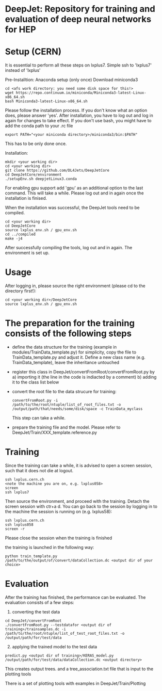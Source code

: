 

DeepJet: Repository for training and evaluation of deep neural networks for HEP
===============================================================================


Setup (CERN)
==========
It is essential to perform all these steps on lxplus7. Simple ssh to 'lxplus7' instead of 'lxplus'

Pre-Installtion: Anaconda setup (only once)
Download miniconda3
```
cd <afs work directory: you need some disk space for this!>
wget https://repo.continuum.io/miniconda/Miniconda3-latest-Linux-x86_64.sh
bash Miniconda3-latest-Linux-x86_64.sh
```
Please follow the installation process. If you don't know what an option does, please answer 'yes'.
After installation, you have to log out and log in again for changes to take effect.
If you don't use bash, you might have to add the conda path to your .rc file
```
export PATH="<your miniconda directory>/miniconda3/bin:$PATH"
```
This has to be only done once.


Installation:

```
mkdir <your working dir>
cd <your working dir>
git clone https://github.com/DL4Jets/DeepJetCore
cd DeepJetCore/environment
./setupEnv.sh deepjetLinux3.conda
```
For enabling gpu support add 'gpu' as an additional option to the last command.
This will take a while. Please log out and in again once the installation is finised.

When the installation was successful, the DeepJet tools need to be compiled.
```
cd <your working dir>
cd DeepJetCore
source lxplus_env.sh / gpu_env.sh
cd ../compiled
make -j4
```

After successfully compiling the tools, log out and in again.
The environment is set up.


Usage
==============

After logging in, please source the right environment (please cd to the directory first!):
```
cd <your working dir>/DeepJetCore
source lxplus_env.sh / gpu_env.sh
```


The preparation for the training consists of the following steps <NEED TO BE ADAPTED>
====

- define the data structure for the training (example in modules/TrainData_template.py)
  for simplicity, copy the file to TrainData_template.py and adjust it. 
  Define a new class name (e.g. TrainData_template), leave the inheritance untouched
  
- register this class in DeepJet/convertFromRoot/convertFromRoot.py by 
  a) importing it (the line in the code is indiacted by a comment)
  b) adding it to the class list below

- convert the root file to the data strucure for training:
  ```
  convertFromRoot.py -i /path/to/the/root/ntuple/list_of_root_files.txt -o /output/path/that/needs/some/disk/space -c TrainData_myclass
  ```
  
  This step can take a while.


- prepare the training file and the model. Please refer to DeepJet/Train/XXX_template.reference.py
  


Training
====

Since the training can take a while, it is advised to open a screen session, such that it does not die at logout.
```
ssh lxplus.cern.ch
<note the machine you are on, e.g. lxplus058>
screen
ssh lxplus7
```
Then source the environment, and proceed with the training. Detach the screen session with ctr+a d.
You can go back to the session by logging in to the machine the session is running on (e.g. lxplus58):

```
ssh lxplus.cern.ch
ssh lxplus058
screen -r
``` 

Please close the session when the training is finished

the training is launched in the following way:
```
python train_template.py /path/to/the/output/of/convert/dataCollection.dc <output dir of your choice>
```


Evaluation
====

After the training has finished, the performance can be evaluated.
The evaluation consists of a few steps:

1) converting the test data
```
cd DeepJet/convertFromRoot
./convertFromRoot.py --testdatafor <output dir of training>/trainsamples.dc -i /path/to/the/root/ntuple/list_of_test_root_files.txt -o /output/path/for/test/data
```

2) applying the trained model to the test data
```
predict.py <output dir of training>/KERAS_model.py  /output/path/for/test/data/dataCollection.dc <output directory>
```
This creates output trees. and a tree_association.txt file that is input to the plotting tools

There is a set of plotting tools with examples in 
DeepJet/Train/Plotting


